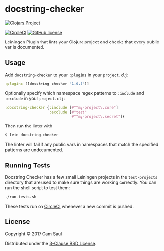 # docstring-checker

[![Clojars Project](https://clojars.org/docstring-checker/latest-version.svg)](http://clojars.org/docstring-checker)

[![CircleCI](https://circleci.com/gh/camsaul/lein-docstring-checker.svg?style=svg)](https://circleci.com/gh/camsaul/lein-docstring-checker)
[![GitHub license](https://img.shields.io/badge/license-3%E2%80%92Clause%20BSD-blue.svg)](https://raw.githubusercontent.com/camsaul/lein-docstring-checker/master/LICENSE.txt)

Leiningen Plugin that lints your Clojure project and checks that every public var is documented.

## Usage

Add `docstring-checker` to your `:plugins` in your `project.clj`:

```clojure
:plugins [[docstring-checker "1.0.3"]]
```

Optionally specify which namespace regex patterns to `:include` and `:exclude` in your `project.clj`:

```clojure
:docstring-checker {:include [#"^my-project\.core"]
                    :exclude [#"test"
                              #"^my-project\.secret"]}
```

Then run the linter with

```bash
$ lein docstring-checker
```

The linter will fail if any public vars in namespaces that match the specified patterns are undocumented.


## Running Tests

Docstring Checker has a few small Leiningen projects in the `test-projects` directory that are used to make sure things are working correctly.
You can run the shell script to test them:

```bash
./run-tests.sh
```

These tests run on [CircleCI](https://circleci.com/gh/camsaul/lein-docstring-checker) whenever a new commit is pushed.


## License

Copyright © 2017 Cam Saul

Distributed under the [3-Clause BSD License](https://raw.githubusercontent.com/camsaul/lein-docstring-checker/master/LICENSE.txt).
